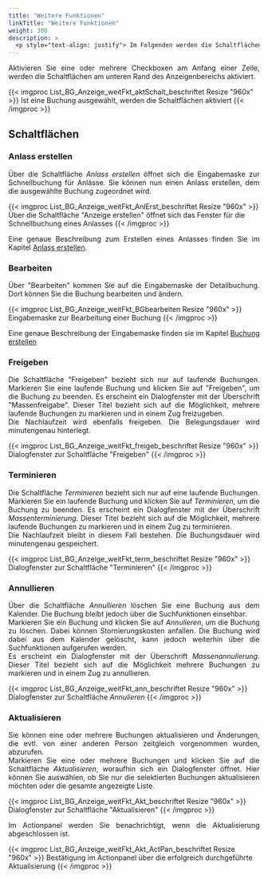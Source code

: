 ```yaml
---
title: "Weitere Funktionen"
linkTitle: "Weitere Funktionen"
weight: 300
description: >
  <p style="text-align: justify"> Im Folgenden werden die Schaltflächen und deren Funktion beschrieben, die am unteren Rand des Anzeigenbereichs angegliedert sind. </p>
---
```

<p style="text-align: justify"> Aktivieren Sie eine oder mehrere Checkboxen am Anfang einer Zeile, werden die Schaltflächen am unteren Rand des Anzeigenbereichs aktiviert. </p>

{{< imgproc List_BG_Anzeige_weitFkt_aktSchalt_beschriftet Resize "960x" >}}
Ist eine Buchung ausgewählt, werden die Schaltflächen aktiviert
{{< /imgproc >}}

## Schaltflächen

### Anlass erstellen

<p style="text-align: justify"> Über die Schaltfläche <i>Anlass erstellen</i> öffnet sich die Eingabemaske zur Schnellbuchung für Anlässe. Sie können nun einen Anlass erstellen, dem die ausgewählte Buchung zugeordnet wird. </p>

{{< imgproc List_BG_Anzeige_weitFkt_AnlErst_beschriftet Resize "960x" >}}
Über die Schaltfläche "Anzeige erstellen" öffnet sich das Fenster für die Schnellbuchung eines Anlasses
{{< /imgproc >}}

<p style="text-align: justify"> Eine genaue Beschreibung zum Erstellen eines Anlasses  finden Sie im Kapitel <a href="/listen/2_anlässe-suchen/4_anlass-erstellen/">Anlass erstellen</a>. </p>

### Bearbeiten

<p style="text-align: justify"> Über "Bearbeiten" kommen Sie auf die Eingabemaske der Detailbuchung. Dort können Sie die Buchung bearbeiten und ändern. </p>

{{< imgproc List_BG_Anzeige_weitFkt_BGbearbeiten Resize "960x" >}}
Eingabemaske zur Bearbeitung einer Buchung
{{< /imgproc >}}

 <p style="text-align: justify"> Eine genaue Beschreibung der Eingabemaske finden sie im Kapitel <a href="/buchen/buchung-erstellen/">Buchung erstellen </a> </p>

### Freigeben

<p style="text-align: justify"> Die Schaltfläche "Freigeben" bezieht sich nur auf laufende Buchungen. Markieren Sie eine laufende Buchung und klicken Sie auf "Freigeben", um die Buchung zu beenden. Es erscheint ein Dialogfenster mit der Überschrift "Massenfreigabe". Dieser Titel bezieht sich auf die Möglichkeit, mehrere laufende Buchungen zu markieren und in einem Zug freizugeben. </br>
Die Nachlaufzeit wird ebenfalls freigeben. Die Belegungsdauer wird minutengenau hinterlegt. </p>

{{< imgproc List_BG_Anzeige_weitFkt_freigeb_beschriftet Resize "960x" >}}
Dialogfenster zur Schaltfläche "Freigeben"
{{< /imgproc >}}

### Terminieren

<p style="text-align: justify"> Die Schaltfläche <i>Terminieren</i> bezieht sich nur auf eine laufende Buchungen. Markieren Sie ein laufende Buchung und klicken Sie auf <i>Terminieren</i>, um die Buchung zu beenden. Es erscheint ein Dialogfenster mit der Überschrift <i>Massenterminierung</i>. Dieser Titel bezieht sich auf die Möglichkeit, mehrere laufende Buchungen zu markieren und in einem Zug zu terminieren. </br>
Die Nachlaufzeit bleibt in diesem Fall bestehen. Die Buchungsdauer wird minutengenau gespeichert. </p>

{{< imgproc List_BG_Anzeige_weitFkt_term_beschriftet Resize "960x" >}}
Dialogfenster zur Schaltfläche "Terminieren"
{{< /imgproc >}}

### Annullieren

<p style="text-align: justify"> Über die Schaltfläche <i>Annullieren</i> löschen Sie eine Buchung aus dem Kalender. Die Buchung bleibt jedoch über die Suchfunktionen einsehbar. </br>
Markieren Sie ein Buchung und klicken Sie auf <i>Annulieren</i>, um die Buchung zu löschen. Dabei können Stornierungskosten anfallen. Die Buchung wird dabei aus dem Kalender gelöscht, kann jedoch weiterhin über die Suchfunktionen aufgerufen werden.</br>
Es erscheint ein Dialogfenster mit der Überschrift <i>Massenannulierung</i>. Dieser Titel bezieht sich auf die Möglichkeit mehrere Buchungen zu markieren und in einem Zug zu annullieren. </p>

{{< imgproc List_BG_Anzeige_weitFkt_ann_beschriftet Resize "960x" >}}
Dialogfenster zur Schaltfläche <i>Annulieren</i>
{{< /imgproc >}}

### Aktualisieren

<p style="text-align: justify"> Sie können eine oder mehrere Buchungen aktualisieren und Änderungen, die evtl. von einer anderen Person zeitgleich vorgenommen wurden, abzurufen. </br>
Markieren Sie eine oder mehrere Buchungen und klicken Sie auf die Schaltfläche <i>Aktualisieren</i>, woraufhin sich ein Dialogfenster öffnet. Hier können Sie auswählen, ob Sie nur die selektierten Buchungen aktualisieren möchten oder die gesamte angezeigte Liste. </p>

{{< imgproc List_BG_Anzeige_weitFkt_Akt_beschriftet Resize "960x" >}}
Dialogfenster zur Schaltfläche "Aktualisieren"
{{< /imgproc >}}

<p style="text-align: justify"> Im Actionpanel werden Sie benachrichtigt, wenn die Aktualisierung abgeschlossen ist. </p>

{{< imgproc List_BG_Anzeige_weitFkt_Akt_ActPan_beschriftet Resize "960x" >}}
Bestätigung im Actionpanel über die erfolgreich durchgeführte Aktualisierung
{{< /imgproc >}}